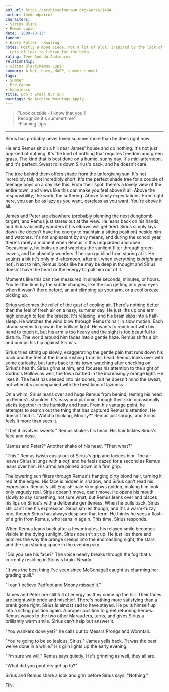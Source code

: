 ```yaml
---
ao3_url: https://archiveofourown.org/works/1484
author: thedeadparrot
characters:
- Sirius Black
- Remus Lupin
date: '2008-10-13'
fandom:
- Harry Potter - Rowling
notes: Mostly a mood piece, not a lot of plot. Inspired by the lack of air conditioning.
  Lots of love to librae for the beta.
rating: Teen And Up Audiences
relationship:
- Sirius Black/Remus Lupin
summary: A hot, hazy, MWPP, summer sunset.
tags:
- Summer
- Pre-Canon
- happiness
title: Don't Steal Our Sun
warnings: No Archive Warnings Apply
---
```


> "Look outside \- I know that you'll  
> Recognize it's summertime"  
> \-Flaming Lips



---

Sirius has probably never loved summer more than he does right now.

He and Remus sit on a hill near James' house and do nothing. It's not just *any* kind of nothing. It's the kind of nothing that requires freedom and green grass. The kind that is best done on a humid, sunny day. It's mid\-afternoon, and it's perfect. Sweat rolls down Sirius's back, and he doesn't care.

The tree behind them offers shade from the unforgiving sun. It's not incredibly tall, not incredibly short. It's the perfect shade tree for a couple of teenage boys on a day like this. From their spot, there's a lovely view of the entire town, and views like this can make you feel above it all. Above the responsibility, the work, the suffering. Above family expectations. From right here, you can be as lazy as you want, careless as you want. You're above it all.

James and Peter are elsewhere (probably planning the next dungbomb target), and Remus just stares out at the view. He leans back on his hands, and Sirius absently wonders if his elbows will get tired. Sirius simply lays down (he doesn't have the energy to maintain a sitting position) beside him and watches. It's not unpleasant by any means, and during the school year, there's rarely a moment when Remus is this unguarded and open. Occasionally, he looks up and watches the sunlight filter through green leaves, and he absently wonders if he can go blind from staring at it. He squints a bit (it's only mid\-afternoon, after all, when everything is *bright* and hot). Next to him, Remus looks like he may be deep in thought and Sirius doesn't have the heart or the energy to pull him out of it.

Moments like this can't be measured in simple seconds, minutes, or hours. You tell the time by the subtle changes, like the sun getting into your eyes when it wasn't there before, an ant climbing up your arm, or a cool breeze picking up.

Sirius welcomes the relief of the gust of cooling air. There's nothing better than the feel of fresh air on a hazy, summer day. He just lifts up one arm high enough to feel the breeze. It's relaxing, and his brain slips into a half\-sleep. He watches the wind blow through Remus's hair in slow motion. Each strand seems to glow in the brilliant light. He wants to reach out with his hand to touch it, but his arm is too heavy and the sight is too beautiful to disturb. The world around him fades into a gentle haze. Remus shifts a bit and bumps his hip against Sirius's.

Sirius tries sitting up slowly, exaggerating the gentle pain that runs down his back and the feel of the blood rushing from his head. Remus looks over with some curiosity, but turns back to his town\-watching after checking on Sirius's health. Sirius grins at him, and focuses his attention to the sight of Godric's Hollow as well, the town bathed in the increasingly orange light. He likes it. The heat has seeped into his bones, but he doesn't mind the sweat, not when it's accompanied with the best kind of laziness.

On a whim, Sirius leans over and hugs Remus from behind, resting his head on Remus's shoulder. It's easy and platonic, though their skin occasionally sticks together in the humidity and heat. From his vantage point, he attempts to search out the thing that has captured Remus's attention. He doesn't find it. "Wotcha thinking, Moony?" Remus just shrugs, and Sirius feels it more than sees it.

"I bet it involves sweets." Remus shakes his head. His hair tickles Sirius's face and nose.

"James and Peter?" Another shake of his head. "Then what?"

"This." Remus twists easily out of Sirius's grip and tackles him. The air leaves Sirius's lungs with a *oof*, and he feels dazed for a second as Remus leans over him. His arms are pinned down in a firm grip.

The lowering sun filters through Remus's hanging dirty blond hair, turning it red at the edges. His face is hidden in shadow, and Sirius can't read his expression. Remus's still English\-pale skin glows golden, making him look only vaguely real. Sirius doesn't move, can't move. He opens his mouth slowly to say something, not sure what, but Remus leans over and places his lips on Sirius's with a deliberate gentleness. When he pulls back, Sirius still can't see his expression. Sirius smiles though, and it's a warm\-fuzzy one, though Sirius has always despised that term. He thinks he sees a flash of a grin from Remus, who leans in again. This time, Sirius responds.

When Remus leans back after a few minutes, his relaxed smile becomes visible in the dying sunlight. Sirius doesn't sit up. He just lies there and admires the way the orange creeps into the encroaching night, the stars and the sun sharing space in the evening sky.

"Did you see his face?" The voice nearly breaks through the fog that's currently residing in Sirius's brain. Nearly.

"It was the best thing I've seen since McGonagall caught us charming her grading quill."

"I can't believe Padfoot and Moony missed it."

James and Peter are still full of energy as they come up the hill. Their faces are bright with pride and mischief. There's nothing more satisfying than a prank gone right. Sirius is almost sad to have stayed. He pulls himself up into a sitting position again. A proper position to greet returning heroes. Remus waves to the two other Marauders, turns, and gives Sirius a brilliantly warm smile. Sirius can't help but answer it.

"You wankers done yet?" he calls out to Messrs Prongs and Wormtail.

"You're going to be so jealous, Sirius," James yells back. "It was the best we've done in a while." His grin lights up the early evening.

"I'm sure we will," Remus says quietly. He's grinning as well, they all are.

"What did you poofters get up to?"

Sirius and Remus share a look and grin before Sirius says, "Nothing."

FIN.